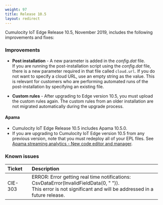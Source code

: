 ```yaml
---
weight: 97
title: Release 10.5
layout: redirect
---
```


Cumulocity IoT Edge Release 10.5, November 2019, includes the following improvements and fixes:

### Improvements

* **Post installation** - A new parameter is added in the *config.dat* file.<br>If you are running the post-installation script using the *config.dat* file, there is a new  parameter required in that file called `cloud.url`. If you do not want to specify a cloud URL, use an empty string as the value. This is relevant for customers who are performing automated runs of the post-installation by specifying an existing file.

* **Custom rules** - After upgrading to Edge version 10.5, you must upload the custom rules again. The custom rules from an older installation are not migrated automatically during the upgrade process.

#### Apama

* Cumulocity IoT Edge Release 10.5 includes Apama 10.5.0.
* If you are upgrading to Cumulocity IoT Edge version 10.5 from any previous version, note that you must redeploy all of your EPL files. See [Apama streaming analytics - New code editor and manager](/guides/release-notes/10-4-6/#apama-streaming-analytics-new-code-editor-and-manager).

### Known issues

|Ticket&nbsp;&nbsp;&nbsp;|Description
|:---|:---
|CIE-303|ERROR: Error getting real time notifications: CsvDataError(InvalidFieldData(0, " ")).<br>This error is not significant and will be addressed in a future release. 
 
